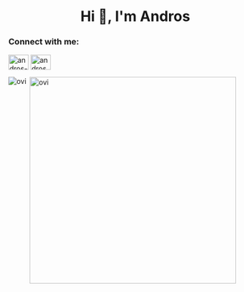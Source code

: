 <h1 align="center">Hi 👋, I'm Andros</h1>

<h3 align="left">Connect with me:</h3>
<p align="left">
<a href="https://linkedin.com/in/andros-clarence-chen" target="blank"><img align="center" src="https://raw.githubusercontent.com/rahuldkjain/github-profile-readme-generator/master/src/images/icons/Social/linked-in-alt.svg" alt="andros-clarence-chen" height="30" width="40" /></a>
<a href="https://codeforces.com/profile/androsc" target="blank"><img align="center" src="https://raw.githubusercontent.com/rahuldkjain/github-profile-readme-generator/master/src/images/icons/Social/codeforces.svg" alt="androsc" height="30" width="40" /></a>
</p>


<p><img align="left" src="https://github-readme-stats.vercel.app/api/top-langs?username=androschen&show_icons=true&locale=en&layout=compact&theme=chartreuse-dark" alt="ovi" /></p>
<p>&nbsp;<img src="https://github-readme-stats.vercel.app/api?username=androschen&show_icons=true&locale=en&theme=chartreuse-dark" alt="ovi" width="410" /></p>
<br><br><br><br><br>
